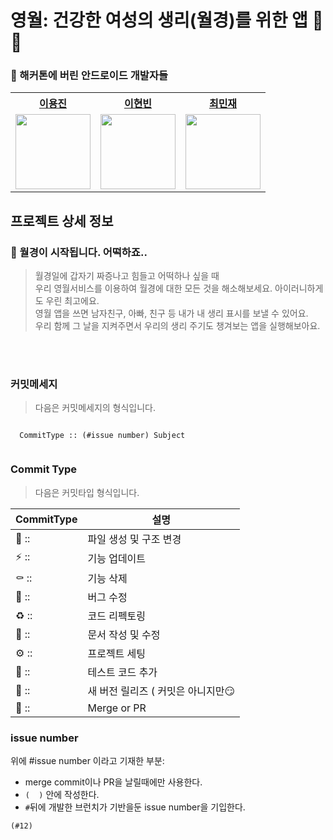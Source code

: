 # 영월: 건강한 여성의 생리(월경)를 위한 앱 🚀🌙

### 🤕 해커톤에  버린 안드로이드 개발자들
<div align="center">
    <table>
        <th><a href="https://github.com/leesin0222">이용진</a></th>
        <th><a href="https://github.com/leehyeonbin">이현빈</a></th>
        <th><a href="https://github.com/snack655">최민재</a></th>
        <tr>
            <td>
                <img src="![ㅇㅇ](https://user-images.githubusercontent.com/90879448/194059696-8b1206be-cd83-43a0-9af8-b729533623ce.jpg)" width='120' />
            </td>
            <td>
                <img src="https://avatars.githubusercontent.com/u/82383983?v=4" width='120' />
            </td>
            <td>
                <img src="https://avatars.githubusercontent.com/u/80940200?v=4" width='120' />
            </td>
        </tr>
    </table>
</div>


## 프로젝트 상세 정보

### 📡 월경이 시작됩니다. 어떡하죠..

> 월경일에 갑자기 짜증나고 힘들고 어떡하나 싶을 때 <br>
> 우리 영월서비스를 이용하여 월경에 대한 모든 것을 해소해보세요. 아이러니하게도 우린 최고에요. <br>
> 영월 앱을 쓰면 남자친구, 아빠, 친구 등 내가 내 생리 표시를 보낼 수 있어요. <br>
> 우리 함께 그 날을 지켜주면서 우리의 생리 주기도 챙겨보는 앱을 실행해보아요.

<br>
<br>

### 커밋메세지

> 다음은 커밋메세지의 형식입니다.
``` 

  CommitType :: (#issue number) Subject
  
```

### Commit Type

 > 다음은 커밋타입 형식입니다.

| CommitType | 설명                              |
| ---------- | --------------------------------- |
| 📑 ::       | 파일 생성 및 구조 변경            |
| ⚡️ ::       | 기능 업데이트                     |
| ⚰️ ::       | 기능 삭제                         |
| 🐛 ::       | 버그 수정                         |
| ♻️ ::       | 코드 리펙토링                     |
| 📝 ::       | 문서 작성 및 수정                 |
| ⚙️ ::       | 프로젝트 세팅                     |
| 🧪 ::       | 테스트 코드 추가                  |
| 🚀 ::       | 새 버전 릴리즈 ( 커밋은 아니지만😏 |
| 🔀 ::       | Merge or PR                       |



### issue number

위에 #issue number 이라고 기재한 부분:

- merge commit이나 PR을 날릴때에만 사용한다.
- `(  )` 안에 작성한다.
- `#`뒤에 개발한 브런치가 기반을둔 issue number을 기입한다.

```
(#12)
```